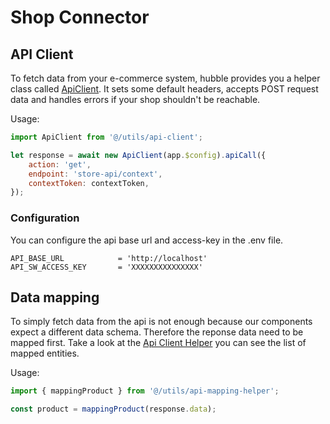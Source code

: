 # Shop Connector

## API Client
To fetch data from your e-commerce system, hubble provides you a helper class called [ApiClient](https://github.com/hubblecommerce/hubble-frontend-pwa/blob/dev/%40hubblecommerce/hubble/core/utils/api-client.js).
It sets some default headers, accepts POST request data and handles errors if your shop shouldn't be reachable. 

Usage:
```js
import ApiClient from '@/utils/api-client';

let response = await new ApiClient(app.$config).apiCall({
    action: 'get',
    endpoint: 'store-api/context',
    contextToken: contextToken,
});
```

### Configuration
You can configure the api base url and access-key in the .env file.

```
API_BASE_URL            = 'http://localhost'
API_SW_ACCESS_KEY       = 'XXXXXXXXXXXXXXX'
```

## Data mapping
To simply fetch data from the api is not enough because our components expect a different data schema. 
Therefore the reponse data need to be mapped first. Take a look at the [Api Client Helper](https://github.com/hubblecommerce/hubble-frontend-pwa/blob/dev/%40hubblecommerce/hubble/core/utils/api-mapping-helper.js)
you can see the list of mapped entities. 

Usage:
```js
import { mappingProduct } from '@/utils/api-mapping-helper';

const product = mappingProduct(response.data);
```